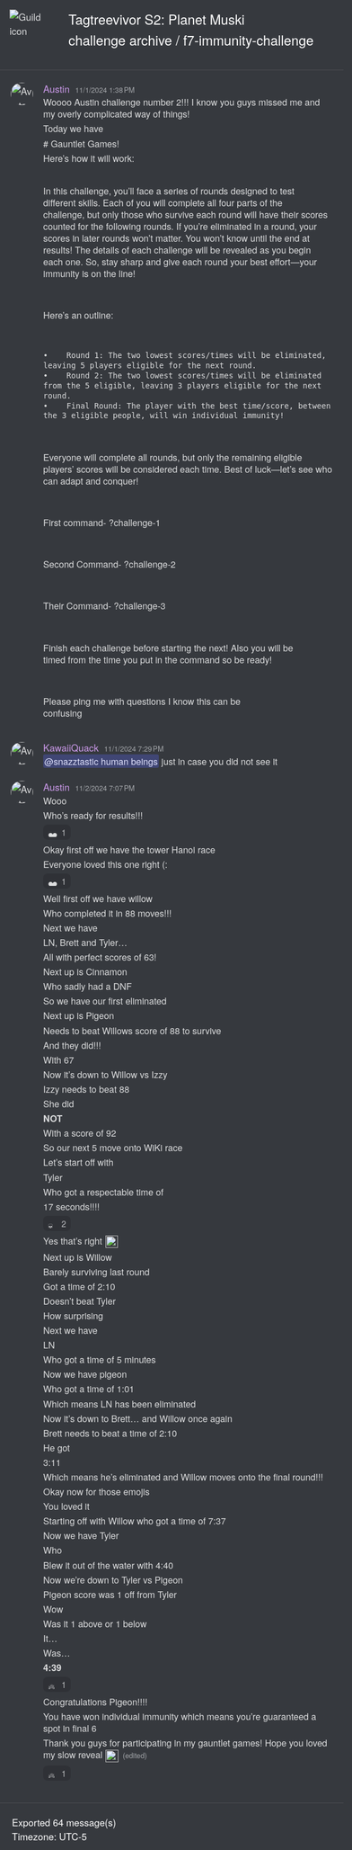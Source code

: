 <!DOCTYPE html><html lang=en><head><title>Tagtreevivor S2: Planet Muski - f7-immunity-challenge</title><meta charset=utf-8><meta name=viewport content="width=device-width"><style>@font-face{src:url("https://cdn.jsdelivr.net/gh/Tyrrrz/DiscordFonts@master/ggsans-normal-400.woff2");font-family:gg sans;font-weight:400;font-style:normal}@font-face{src:url("https://cdn.jsdelivr.net/gh/Tyrrrz/DiscordFonts@master/ggsans-normal-500.woff2");font-family:gg sans;font-weight:500;font-style:normal}@font-face{src:url("https://cdn.jsdelivr.net/gh/Tyrrrz/DiscordFonts@master/ggsans-normal-600.woff2");font-family:gg sans;font-weight:600;font-style:normal}@font-face{src:url("https://cdn.jsdelivr.net/gh/Tyrrrz/DiscordFonts@master/ggsans-normal-700.woff2");font-family:gg sans;font-weight:700;font-style:normal}@font-face{src:url("https://cdn.jsdelivr.net/gh/Tyrrrz/DiscordFonts@master/ggsans-normal-800.woff2");font-family:gg sans;font-weight:800;font-style:normal}@font-face{src:url("https://cdn.jsdelivr.net/gh/Tyrrrz/DiscordFonts@master/ggsans-italic-400.woff2");font-family:gg sans;font-weight:400;font-style:italic}@font-face{src:url("https://cdn.jsdelivr.net/gh/Tyrrrz/DiscordFonts@master/ggsans-italic-500.woff2");font-family:gg sans;font-weight:500;font-style:italic}@font-face{src:url("https://cdn.jsdelivr.net/gh/Tyrrrz/DiscordFonts@master/ggsans-italic-600.woff2");font-family:gg sans;font-weight:600;font-style:italic}@font-face{src:url("https://cdn.jsdelivr.net/gh/Tyrrrz/DiscordFonts@master/ggsans-italic-700.woff2");font-family:gg sans;font-weight:700;font-style:italic}@font-face{src:url("https://cdn.jsdelivr.net/gh/Tyrrrz/DiscordFonts@master/ggsans-italic-800.woff2");font-family:gg sans;font-weight:800;font-style:italic}html,body{margin:0;padding:0;background-color:#36393e;color:#dcddde;font-family:"gg sans","Helvetica Neue",Helvetica,Arial,sans-serif;font-size:17px;font-weight:400;scroll-behavior:smooth}a{color:#00aff4;text-decoration:none}a:hover{text-decoration:underline}img{object-fit:contain;image-rendering:high-quality;image-rendering:-webkit-optimize-contrast}.preamble{display:grid;grid-template-columns:auto 1fr;max-width:100%;padding:1rem}.preamble__guild-icon-container{grid-column:1}.preamble__guild-icon{max-width:88px;max-height:88px}.preamble__entries-container{grid-column:2;margin-left:1rem}.preamble__entry{margin-bottom:0.15rem;color:#ffffff;font-size:1.4rem}.preamble__entry--small{font-size:1rem}.chatlog{padding:1rem 0;width:100%;border-top:1px solid rgba(255,255,255,0.1);border-bottom:1px solid rgba(255,255,255,0.1)}.chatlog__message-group{margin-bottom:1rem}.chatlog__message-container{background-color:transparent;transition:background-color 1s ease}.chatlog__message-container--highlighted{background-color:rgba(114,137,218,0.2)}.chatlog__message-container--pinned{background-color:rgba(249,168,37,0.05)}.chatlog__message{display:grid;grid-template-columns:auto 1fr;padding:0.15rem 0;direction:ltr;unicode-bidi:bidi-override}.chatlog__message:hover{background-color:#32353b}.chatlog__message:hover .chatlog__short-timestamp{display:block}.chatlog__message-aside{grid-column:1;width:72px;padding:0.15rem 0.15rem 0 0.15rem;text-align:center}.chatlog__reply-symbol{height:10px;margin:6px 4px 4px 36px;border-left:2px solid #4f545c;border-top:2px solid #4f545c;border-radius:8px 0 0 0}.chatlog__avatar{width:40px;height:40px;border-radius:50%}.chatlog__short-timestamp{display:none;color:#a3a6aa;font-size:0.75rem;font-weight:500;direction:ltr;unicode-bidi:bidi-override}.chatlog__message-primary{grid-column:2;min-width:0}.chatlog__reply{display:flex;margin-bottom:0.15rem;align-items:center;color:#b5b6b8;font-size:0.875rem;white-space:nowrap;overflow:hidden;text-overflow:ellipsis}.chatlog__reply-avatar{width:16px;height:16px;margin-right:0.25rem;border-radius:50%}.chatlog__reply-author{margin-right:0.3rem;font-weight:600}.chatlog__reply-content{overflow:hidden;text-overflow:ellipsis}.chatlog__reply-link{cursor:pointer}.chatlog__reply-link *{display:inline;pointer-events:none}.chatlog__reply-link .chatlog__markdown-quote{display:inline}.chatlog__reply-link .chatlog__markdown-pre{display:inline}.chatlog__reply-link:hover{color:#ffffff}.chatlog__reply-link:hover *:not(.chatlog__markdown-spoiler){color:inherit}.chatlog__reply-edited-timestamp{margin-left:0.25rem;color:#a3a6aa;font-size:0.75rem;font-weight:500;direction:ltr;unicode-bidi:bidi-override}.chatlog__system-notification-icon{width:18px;height:18px}.chatlog__system-notification-author{font-weight:500;color:#ffffff}.chatlog__system-notification-content{color:#96989d}.chatlog__system-notification-link{font-weight:500;color:#ffffff}.chatlog__system-notification-timestamp{margin-left:0.3rem;color:#a3a6aa;font-size:0.75rem;font-weight:500;direction:ltr;unicode-bidi:bidi-override}.chatlog__system-notification-timestamp a{color:inherit}.chatlog__header{margin-bottom:0.1rem}.chatlog__author{font-weight:500;color:#ffffff}.chatlog__author-tag{position:relative;top:-0.1rem;margin-left:0.3rem;padding:0.05rem 0.3rem;border-radius:3px;background-color:#5865F2;color:#ffffff;font-size:0.625rem;font-weight:500;line-height:1.3}.chatlog__timestamp{margin-left:0.3rem;color:#a3a6aa;font-size:0.75rem;font-weight:500;direction:ltr;unicode-bidi:bidi-override}.chatlog__timestamp a{color:inherit}.chatlog__content{padding-right:1rem;font-size:0.95rem;word-wrap:break-word}.chatlog__edited-timestamp{margin-left:0.15rem;color:#a3a6aa;font-size:0.75rem;font-weight:500}.chatlog__attachment{position:relative;width:fit-content;margin-top:0.3rem;border-radius:3px;overflow:hidden}.chatlog__attachment--hidden{cursor:pointer;box-shadow:0 0 1px 1px rgba(0,0,0,0.1)}.chatlog__attachment--hidden *{pointer-events:none}.chatlog__attachment-spoiler-caption{display:none;position:absolute;left:50%;top:50%;z-index:999;padding:0.4rem 0.8rem;border-radius:20px;transform:translate(-50%,-50%);background-color:rgba(0,0,0,0.9);color:#dcddde;font-size:0.9rem;font-weight:600;letter-spacing:0.05rem}.chatlog__attachment--hidden .chatlog__attachment-spoiler-caption{display:block}.chatlog__attachment--hidden:hover .chatlog__attachment-spoiler-caption{color:#fff}.chatlog__attachment-media{max-width:45vw;max-height:500px;vertical-align:top;border-radius:3px}.chatlog__attachment--hidden .chatlog__attachment-media{filter:blur(44px)}.chatlog__attachment-generic{max-width:520px;width:100%;height:40px;padding:10px;border:1px solid #292b2f;border-radius:3px;background-color:#2f3136;overflow:hidden}.chatlog__attachment--hidden .chatlog__attachment-generic{filter:blur(44px)}.chatlog__attachment-generic-icon{float:left;width:30px;height:100%;margin-right:10px}.chatlog__attachment-generic-size{color:#72767d;font-size:12px}.chatlog__attachment-generic-name{overflow:hidden;white-space:nowrap;text-overflow:ellipsis}.chatlog__embed{display:flex;margin-top:0.3rem;max-width:520px}.chatlog__embed-color-pill{flex-shrink:0;width:0.25rem;border-top-left-radius:3px;border-bottom-left-radius:3px}.chatlog__embed-color-pill--default{background-color:#202225}.chatlog__embed-content-container{display:flex;flex-direction:column;padding:0.5rem 0.6rem;border:1px solid rgba(46,48,54,0.6);border-top-right-radius:3px;border-bottom-right-radius:3px;background-color:rgba(46,48,54,0.3)}.chatlog__embed-content{display:flex;width:100%}.chatlog__embed-text{flex:1}.chatlog__embed-author-container{display:flex;margin-bottom:0.5rem;align-items:center}.chatlog__embed-author-icon{width:20px;height:20px;margin-right:0.5rem;border-radius:50%}.chatlog__embed-author{color:#ffffff;font-size:0.875rem;font-weight:600;direction:ltr;unicode-bidi:bidi-override}.chatlog__embed-author-link{color:#ffffff}.chatlog__embed-title{margin-bottom:0.5rem;color:#ffffff;font-size:0.875rem;font-weight:600}.chatlog__embed-description{color:#dcddde;font-weight:500;font-size:0.85rem}.chatlog__embed-fields{display:flex;flex-wrap:wrap;gap:0 0.5rem}.chatlog__embed-field{flex:0;min-width:100%;max-width:506px;padding-top:0.6rem;font-size:0.875rem}.chatlog__embed-field--inline{flex:1;flex-basis:auto;min-width:50px}.chatlog__embed-field-name{margin-bottom:0.2rem;color:#ffffff;font-weight:600}.chatlog__embed-field-value{color:#dcddde;font-weight:500}.chatlog__embed-thumbnail{flex:0;max-width:80px;max-height:80px;margin-left:1.2rem;border-radius:3px}.chatlog__embed-images{display:grid;margin-top:0.6rem;grid-template-columns:repeat(2,1fr);gap:0.25rem}.chatlog__embed-images--single{display:block}.chatlog__embed-image{object-fit:cover;object-position:center;max-width:500px;max-height:400px;width:100%;height:100%;border-radius:3px}.chatlog__embed-footer{margin-top:0.6rem;color:#dcddde}.chatlog__embed-footer-icon{width:20px;height:20px;margin-right:0.2rem;border-radius:50%;vertical-align:middle}.chatlog__embed-footer-text{vertical-align:middle;font-size:0.75rem;font-weight:500}.chatlog__embed-invite-container{min-width:320px;padding:0.6rem 0.7rem;border:1px solid rgba(46,48,54,0.6);border-radius:3px;background-color:rgba(46,48,54,0.3)}.chatlog__embed-invite-title{margin:0 0 0.8rem 0;color:#b9bbbe;font-size:0.75rem;font-weight:700;text-transform:uppercase}.chatlog__embed-invite{display:flex}.chatlog__embed-invite-guild-icon{width:50px;height:50px;border-radius:0.85rem}.chatlog__embed-invite-info{margin-left:1rem}.chatlog__embed-invite-guild-name{color:#ffffff;font-weight:600}.chatlog__embed-invite-guild-name a{color:inherit}.chatlog__embed-invite-channel-icon{width:18px;height:18px;vertical-align:bottom}.chatlog__embed-invite-channel-name{font-size:0.9rem;font-weight:600}.chatlog__embed-generic-image{object-fit:contain;object-position:left;max-width:45vw;max-height:500px;vertical-align:top;border-radius:3px}.chatlog__embed-generic-video{object-fit:contain;object-position:left;max-width:45vw;max-height:500px;vertical-align:top;border-radius:3px}.chatlog__embed-generic-gifv{object-fit:contain;object-position:left;max-width:45vw;max-height:500px;vertical-align:top;border-radius:3px}.chatlog__embed-spotify{border:0}.chatlog__embed-twitch{border:0}.chatlog__embed-youtube-container{margin-top:0.6rem}.chatlog__embed-youtube{border:0;border-radius:3px}.chatlog__sticker{width:180px;height:180px}.chatlog__sticker--media{max-width:100%;max-height:100%}.chatlog__reactions{display:flex}.chatlog__reaction{display:flex;margin:0.35rem 0.1rem 0.1rem 0;padding:0.125rem 0.375rem;border:1px solid transparent;border-radius:8px;background-color:#2f3136;align-items:center}.chatlog__reaction:hover{border:1px solid hsla(0,0%,100%,.2);background-color:transparent}.chatlog__reaction-count{min-width:9px;margin-left:0.35rem;color:#b9bbbe;font-size:0.875rem}.chatlog__reaction:hover .chatlog__reaction-count{color:#dcddde}.chatlog__markdown{max-width:100%;line-height:1.3;overflow-wrap:break-word}.chatlog__markdown h1{margin:1rem 0 0.5rem;color:#f2f3f5;font-size:1.5rem;line-height:1}.chatlog__markdown h2{margin:1rem 0 0.5rem;color:#f2f3f5;font-size:1.25rem;line-height:1}.chatlog__markdown h3{margin:1rem 0 0.5rem;color:#f2f3f5;font-size:1rem;line-height:1}.chatlog__markdown h1:first-child,h2:first-child,h3:first-child{margin-top:0.5rem}.chatlog__markdown ul,ol{margin:0 0 0 1rem;padding:0}.chatlog__markdown-preserve{white-space:pre-wrap}.chatlog__markdown-spoiler{background-color:rgba(255,255,255,0.1);padding:0 2px;border-radius:3px}.chatlog__markdown-spoiler--hidden{cursor:pointer;background-color:#202225;color:rgba(0,0,0,0)}.chatlog__markdown-spoiler--hidden:hover{background-color:rgba(32,34,37,0.8)}.chatlog__markdown-spoiler--hidden::selection{color:rgba(0,0,0,0)}.chatlog__markdown-quote{display:flex;margin:0.05rem 0}.chatlog__markdown-quote-border{margin-right:0.5rem;border:2px solid #4f545c;border-radius:3px}.chatlog__markdown-pre{background-color:#2f3136;font-family:"Consolas","Courier New",Courier,monospace;font-size:0.85rem;text-decoration:inherit}.chatlog__markdown-pre--multiline{display:block;margin-top:0.25rem;padding:0.5rem;border:2px solid #282b30;border-radius:5px;color:#b9bbbe}.chatlog__markdown-pre--multiline.hljs{background-color:#2f3136;color:#b9bbbe}.chatlog__markdown-pre--inline{display:inline-block;padding:2px;border-radius:3px}.chatlog__markdown-mention{border-radius:3px;padding:0 2px;background-color:rgba(88,101,242,.3);color:#dee0fc;font-weight:500}.chatlog__markdown-mention:hover{background-color:#5865f2;color:#ffffff}.chatlog__markdown-timestamp{background-color:rgba(255,255,255,0.1);padding:0 2px;border-radius:3px}.chatlog__emoji{width:1.325rem;height:1.325rem;margin:0 0.06rem;vertical-align:-0.4rem}.chatlog__emoji--small{width:1rem;height:1rem}.chatlog__emoji--large{width:2.8rem;height:2.8rem}.postamble{padding:1.25rem}.postamble__entry{color:#ffffff}</style><link rel=stylesheet href=https://cdnjs.cloudflare.com/ajax/libs/highlight.js/9.15.6/styles/solarized-dark.min.css><script src=https://cdnjs.cloudflare.com/ajax/libs/highlight.js/9.15.6/highlight.min.js></script><script>document.addEventListener('DOMContentLoaded',()=>{document.querySelectorAll('.chatlog__markdown-pre--multiline').forEach(e=>hljs.highlightBlock(e));});</script><script src=https://cdnjs.cloudflare.com/ajax/libs/lottie-web/5.8.1/lottie.min.js></script><script>document.addEventListener('DOMContentLoaded',()=>{document.querySelectorAll('.chatlog__sticker--media[data-source]').forEach(e=>{const anim=lottie.loadAnimation({container:e,renderer:'svg',loop:true,autoplay:true,path:e.getAttribute('data-source')});anim.addEventListener('data_failed',()=>e.innerHTML='<strong>[Sticker cannot be rendered]</strong>');});});</script><script>function scrollToMessage(event,id){const element=document.getElementById('chatlog__message-container-'+id);if(!element)
return;event.preventDefault();element.classList.add('chatlog__message-container--highlighted');window.scrollTo({top:element.getBoundingClientRect().top-document.body.getBoundingClientRect().top-(window.innerHeight/2),behavior:'smooth'});window.setTimeout(()=>element.classList.remove('chatlog__message-container--highlighted'),2000);}
function showSpoiler(event,element){if(!element)
return;if(element.classList.contains('chatlog__attachment--hidden')){event.preventDefault();element.classList.remove('chatlog__attachment--hidden');}
if(element.classList.contains('chatlog__markdown-spoiler--hidden')){event.preventDefault();element.classList.remove('chatlog__markdown-spoiler--hidden');}}</script><svg style=display:none xmlns=http://www.w3.org/2000/svg><defs><symbol id=attachment-icon viewBox="0 0 720 960"><path fill=#f4f5fb d=M50,935a25,25,0,0,1-25-25V50A25,25,0,0,1,50,25H519.6L695,201.32V910a25,25,0,0,1-25,25Z /><path fill=#7789c4 d=M509.21,50,670,211.63V910H50V50H509.21M530,0H50A50,50,0,0,0,0,50V910a50,50,0,0,0,50,50H670a50,50,0,0,0,50-50h0V191Z /><path fill=#f4f5fb d=M530,215a25,25,0,0,1-25-25V50a25,25,0,0,1,16.23-23.41L693.41,198.77A25,25,0,0,1,670,215Z /><path fill=#7789c4 d=M530,70.71,649.29,190H530V70.71M530,0a50,50,0,0,0-50,50V190a50,50,0,0,0,50,50H670a50,50,0,0,0,50-50Z /></symbol><symbol id=join-icon viewBox="0 0 18 18"><path fill=#3ba55c d="m0 8h14.2l-3.6-3.6 1.4-1.4 6 6-6 6-1.4-1.4 3.6-3.6h-14.2" /></symbol><symbol id=leave-icon viewBox="0 0 18 18"><path fill=#ed4245 d="m3.8 8 3.6-3.6-1.4-1.4-6 6 6 6 1.4-1.4-3.6-3.6h14.2v-2" /></symbol><symbol id=call-icon viewBox="0 0 18 18"><path fill=#3ba55c fill-rule=evenodd d="M17.7163041 15.36645368c-.0190957.02699568-1.9039523 2.6680735-2.9957762 2.63320406-3.0676659-.09785935-6.6733809-3.07188394-9.15694343-5.548738C3.08002193 9.9740657.09772497 6.3791404 0 3.3061316v-.024746C0 2.2060575 2.61386252.3152347 2.64082114.2972376c.7110335-.4971705 1.4917101-.3149497 1.80959713.1372281.19320342.2744561 2.19712724 3.2811005 2.42290565 3.6489167.09884826.1608492.14714912.3554431.14714912.5702838 0 .2744561-.07975258.5770327-.23701117.8751101-.1527655.2902036-.65262318 1.1664385-.89862055 1.594995.2673396.3768148.94804468 1.26429792 2.351016 2.66357424 1.39173858 1.39027775 2.28923588 2.07641807 2.67002628 2.34187563.4302146-.2452108 1.3086162-.74238132 1.5972981-.89423205.5447887-.28682915 1.0907006-.31944893 1.4568885-.08661115.3459689.2182151 3.3383754 2.21027167 3.6225641 2.41611376.2695862.19234426.4144887.5399137.4144887.91672846 0 .2969525-.089862.61190215-.2808189.88523346" /></symbol><symbol id=pencil-icon viewBox="0 0 18 18"><path fill=#99aab5 d="m0 14.25v3.75h3.75l11.06-11.06-3.75-3.75zm17.71-10.21c.39-.39.39-1.02 0-1.41l-2.34-2.34c-.39-.39-1.02-.39-1.41 0l-1.83 1.83 3.75 3.75z" /></symbol><symbol id=pin-icon viewBox="0 0 18 18"><path fill=#b9bbbe d="m16.908 8.39684-8.29587-8.295827-1.18584 1.184157 1.18584 1.18584-4.14834 4.1475v.00167l-1.18583-1.18583-1.185 1.18583 3.55583 3.55502-4.740831 4.74 1.185001 1.185 4.74083-4.74 3.55581 3.555 1.185-1.185-1.185-1.185 4.1475-4.14836h.0009l1.185 1.185z" /></symbol><symbol id=channel-icon viewBox="0 0 24 24"><path fill=#b9bbbe d="M5.88657 21C5.57547 21 5.3399 20.7189 5.39427 20.4126L6.00001 17H2.59511C2.28449 17 2.04905 16.7198 2.10259 16.4138L2.27759 15.4138C2.31946 15.1746 2.52722 15 2.77011 15H6.35001L7.41001 9H4.00511C3.69449 9 3.45905 8.71977 3.51259 8.41381L3.68759 7.41381C3.72946 7.17456 3.93722 7 4.18011 7H7.76001L8.39677 3.41262C8.43914 3.17391 8.64664 3 8.88907 3H9.87344C10.1845 3 10.4201 3.28107 10.3657 3.58738L9.76001 7H15.76L16.3968 3.41262C16.4391 3.17391 16.6466 3 16.8891 3H17.8734C18.1845 3 18.4201 3.28107 18.3657 3.58738L17.76 7H21.1649C21.4755 7 21.711 7.28023 21.6574 7.58619L21.4824 8.58619C21.4406 8.82544 21.2328 9 20.9899 9H17.41L16.35 15H19.7549C20.0655 15 20.301 15.2802 20.2474 15.5862L20.0724 16.5862C20.0306 16.8254 19.8228 17 19.5799 17H16L15.3632 20.5874C15.3209 20.8261 15.1134 21 14.8709 21H13.8866C13.5755 21 13.3399 20.7189 13.3943 20.4126L14 17H8.00001L7.36325 20.5874C7.32088 20.8261 7.11337 21 6.87094 21H5.88657ZM9.41045 9L8.35045 15H14.3504L15.4104 9H9.41045Z" /></symbol><symbol id=thread-icon viewBox="0 0 24 24"><path fill=#b9bbbe d="M5.43309 21C5.35842 21 5.30189 20.9325 5.31494 20.859L5.99991 17H2.14274C2.06819 17 2.01168 16.9327 2.02453 16.8593L2.33253 15.0993C2.34258 15.0419 2.39244 15 2.45074 15H6.34991L7.40991 9H3.55274C3.47819 9 3.42168 8.93274 3.43453 8.85931L3.74253 7.09931C3.75258 7.04189 3.80244 7 3.86074 7H7.75991L8.45234 3.09903C8.46251 3.04174 8.51231 3 8.57049 3H10.3267C10.4014 3 10.4579 3.06746 10.4449 3.14097L9.75991 7H15.7599L16.4523 3.09903C16.4625 3.04174 16.5123 3 16.5705 3H18.3267C18.4014 3 18.4579 3.06746 18.4449 3.14097L17.7599 7H21.6171C21.6916 7 21.7481 7.06725 21.7353 7.14069L21.4273 8.90069C21.4172 8.95811 21.3674 9 21.3091 9H17.4099L17.0495 11.04H15.05L15.4104 9H9.41035L8.35035 15H10.5599V17H7.99991L7.30749 20.901C7.29732 20.9583 7.24752 21 7.18934 21H5.43309Z" /><path fill=#b9bbbe d="M13.4399 12.96C12.9097 12.96 12.4799 13.3898 12.4799 13.92V20.2213C12.4799 20.7515 12.9097 21.1813 13.4399 21.1813H14.3999C14.5325 21.1813 14.6399 21.2887 14.6399 21.4213V23.4597C14.6399 23.6677 14.8865 23.7773 15.0408 23.6378L17.4858 21.4289C17.6622 21.2695 17.8916 21.1813 18.1294 21.1813H22.5599C23.0901 21.1813 23.5199 20.7515 23.5199 20.2213V13.92C23.5199 13.3898 23.0901 12.96 22.5599 12.96H13.4399Z" /></symbol></defs></svg><body><div class=preamble><div class=preamble__guild-icon-container><img class=preamble__guild-icon src="https://cdn.discordapp.com/icons/1213267992494739516/08b7b631f2b59f5672a3fd2aa744e124.png?size=512" alt="Guild icon" loading=lazy></div><div class=preamble__entries-container><div class=preamble__entry>Tagtreevivor S2: Planet Muski</div><div class=preamble__entry>challenge archive / f7-immunity-challenge</div></div></div>
<div class="chatlog">

<div class=chatlog__message-group><div id=chatlog__message-container-1301963556786536539 class=chatlog__message-container data-message-id=1301963556786536539><div class=chatlog__message><div class=chatlog__message-aside><img class=chatlog__avatar src="https://cdn.discordapp.com/avatars/785351342377795614/e04ffc8dafd2ae2384242d3dc91df7c4.png?size=512" alt=Avatar loading=lazy></div><div class=chatlog__message-primary><div class=chatlog__header><span class=chatlog__author style=color:rgb(204,154,235) title=ckelloggs data-user-id=785351342377795614>Austin</span> <span class=chatlog__timestamp title="Friday, November 1, 2024 1:38 PM"><a href=#chatlog__message-container-1301963556786536539>11/1/2024 1:38 PM</a></span></div><div class="chatlog__content chatlog__markdown"><span class=chatlog__markdown-preserve>Woooo Austin challenge number 2!!! I know you guys missed me and my overly complicated way of things!</span></div></div></div></div><div id=chatlog__message-container-1301963612046233652 class=chatlog__message-container data-message-id=1301963612046233652><div class=chatlog__message><div class=chatlog__message-aside><div class=chatlog__short-timestamp title="Friday, November 1, 2024 1:38 PM">1:38 PM</div></div><div class=chatlog__message-primary><div class="chatlog__content chatlog__markdown"><span class=chatlog__markdown-preserve>Today we have</span></div></div></div></div><div id=chatlog__message-container-1301963669206208665 class=chatlog__message-container data-message-id=1301963669206208665><div class=chatlog__message><div class=chatlog__message-aside><div class=chatlog__short-timestamp title="Friday, November 1, 2024 1:38 PM">1:38 PM</div></div><div class=chatlog__message-primary><div class="chatlog__content chatlog__markdown"><span class=chatlog__markdown-preserve># Gauntlet Games!</span></div></div></div></div><div id=chatlog__message-container-1301963685106815027 class=chatlog__message-container data-message-id=1301963685106815027><div class=chatlog__message><div class=chatlog__message-aside><div class=chatlog__short-timestamp title="Friday, November 1, 2024 1:38 PM">1:38 PM</div></div><div class=chatlog__message-primary><div class="chatlog__content chatlog__markdown"><span class=chatlog__markdown-preserve>Here’s how it will work:

In this challenge, you’ll face a series of rounds designed to test different skills. Each of you will complete all four parts of the challenge, but only those who survive each round will have their scores counted for the following rounds. If you’re eliminated in a round, your scores in later rounds won’t matter. You won’t know until the end at results!
The details of each challenge will be revealed as you begin each one. So, stay sharp and give each round your best effort—your immunity is on the line!

Here’s an outline:

    •    Round 1: The two lowest scores/times will be eliminated, leaving 5 players eligible for the next round.
    •    Round 2: The two lowest scores/times will be eliminated from the 5 eligible, leaving 3 players eligible for the next round.
    •    Final Round: The player with the best time/score, between the 3 eligible people, will win individual immunity!

Everyone will complete all rounds, but only the remaining eligible players’ scores will be considered each time. Best of luck—let’s see who can adapt and conquer!

First command- ?challenge-1

Second Command- ?challenge-2

Their Command- ?challenge-3

Finish each challenge before starting the next! Also you will be timed from the time you put in the command so be ready!

Please ping me with questions
I know this can be confusing</span></div></div></div></div></div>
<div class=chatlog__message-group><div id=chatlog__message-container-1302051816091160648 class=chatlog__message-container data-message-id=1302051816091160648><div class=chatlog__message><div class=chatlog__message-aside><img class=chatlog__avatar src="https://cdn.discordapp.com/avatars/735637358895956040/8e27382a91e8d07a59828f6b589aab79.png?size=512" alt=Avatar loading=lazy></div><div class=chatlog__message-primary><div class=chatlog__header><span class=chatlog__author style=color:rgb(204,154,235) title=quackennn data-user-id=735637358895956040>KawaiiQuack</span> <span class=chatlog__timestamp title="Friday, November 1, 2024 7:29 PM"><a href=#chatlog__message-container-1302051816091160648>11/1/2024 7:29 PM</a></span></div><div class="chatlog__content chatlog__markdown"><span class=chatlog__markdown-preserve><span class="chatlog__markdown-mention" style="">@snazztastic human beings</span> just in case you did not see it</span></div></div></div></div></div>
<div class=chatlog__message-group><div id=chatlog__message-container-1302408778724933824 class=chatlog__message-container data-message-id=1302408778724933824><div class=chatlog__message><div class=chatlog__message-aside><img class=chatlog__avatar src="https://cdn.discordapp.com/avatars/785351342377795614/e04ffc8dafd2ae2384242d3dc91df7c4.png?size=512" alt=Avatar loading=lazy></div><div class=chatlog__message-primary><div class=chatlog__header><span class=chatlog__author style=color:rgb(204,154,235) title=ckelloggs data-user-id=785351342377795614>Austin</span> <span class=chatlog__timestamp title="Saturday, November 2, 2024 7:07 PM"><a href=#chatlog__message-container-1302408778724933824>11/2/2024 7:07 PM</a></span></div><div class="chatlog__content chatlog__markdown"><span class=chatlog__markdown-preserve>Wooo</span></div></div></div></div><div id=chatlog__message-container-1302408806403149940 class=chatlog__message-container data-message-id=1302408806403149940><div class=chatlog__message><div class=chatlog__message-aside><div class=chatlog__short-timestamp title="Saturday, November 2, 2024 7:07 PM">7:07 PM</div></div><div class=chatlog__message-primary><div class="chatlog__content chatlog__markdown"><span class=chatlog__markdown-preserve>Who’s ready for results!!!</span></div><div class=chatlog__reactions><div class=chatlog__reaction title=heart><img class="chatlog__emoji chatlog__emoji--small" alt=❤️ src=https://cdn.jsdelivr.net/gh/twitter/twemoji@latest/assets/svg/2764.svg loading=lazy> <span class=chatlog__reaction-count>1</span></div></div></div></div></div><div id=chatlog__message-container-1302408947344609321 class=chatlog__message-container data-message-id=1302408947344609321><div class=chatlog__message><div class=chatlog__message-aside><div class=chatlog__short-timestamp title="Saturday, November 2, 2024 7:08 PM">7:08 PM</div></div><div class=chatlog__message-primary><div class="chatlog__content chatlog__markdown"><span class=chatlog__markdown-preserve>Okay first off we have the tower Hanoi race</span></div></div></div></div><div id=chatlog__message-container-1302409002658824232 class=chatlog__message-container data-message-id=1302409002658824232><div class=chatlog__message><div class=chatlog__message-aside><div class=chatlog__short-timestamp title="Saturday, November 2, 2024 7:08 PM">7:08 PM</div></div><div class=chatlog__message-primary><div class="chatlog__content chatlog__markdown"><span class=chatlog__markdown-preserve>Everyone loved this one right (:</span></div><div class=chatlog__reactions><div class=chatlog__reaction title=heart><img class="chatlog__emoji chatlog__emoji--small" alt=❤️ src=https://cdn.jsdelivr.net/gh/twitter/twemoji@latest/assets/svg/2764.svg loading=lazy> <span class=chatlog__reaction-count>1</span></div></div></div></div></div><div id=chatlog__message-container-1302409269571752027 class=chatlog__message-container data-message-id=1302409269571752027><div class=chatlog__message><div class=chatlog__message-aside><div class=chatlog__short-timestamp title="Saturday, November 2, 2024 7:09 PM">7:09 PM</div></div><div class=chatlog__message-primary><div class="chatlog__content chatlog__markdown"><span class=chatlog__markdown-preserve>Well first off we have willow</span></div></div></div></div><div id=chatlog__message-container-1302409307647639663 class=chatlog__message-container data-message-id=1302409307647639663><div class=chatlog__message><div class=chatlog__message-aside><div class=chatlog__short-timestamp title="Saturday, November 2, 2024 7:09 PM">7:09 PM</div></div><div class=chatlog__message-primary><div class="chatlog__content chatlog__markdown"><span class=chatlog__markdown-preserve>Who completed it in 88 moves!!!</span></div></div></div></div><div id=chatlog__message-container-1302409539722940458 class=chatlog__message-container data-message-id=1302409539722940458><div class=chatlog__message><div class=chatlog__message-aside><div class=chatlog__short-timestamp title="Saturday, November 2, 2024 7:10 PM">7:10 PM</div></div><div class=chatlog__message-primary><div class="chatlog__content chatlog__markdown"><span class=chatlog__markdown-preserve>Next we have</span></div></div></div></div><div id=chatlog__message-container-1302409573985947669 class=chatlog__message-container data-message-id=1302409573985947669><div class=chatlog__message><div class=chatlog__message-aside><div class=chatlog__short-timestamp title="Saturday, November 2, 2024 7:10 PM">7:10 PM</div></div><div class=chatlog__message-primary><div class="chatlog__content chatlog__markdown"><span class=chatlog__markdown-preserve>LN, Brett and Tyler…</span></div></div></div></div><div id=chatlog__message-container-1302409612372213780 class=chatlog__message-container data-message-id=1302409612372213780><div class=chatlog__message><div class=chatlog__message-aside><div class=chatlog__short-timestamp title="Saturday, November 2, 2024 7:10 PM">7:10 PM</div></div><div class=chatlog__message-primary><div class="chatlog__content chatlog__markdown"><span class=chatlog__markdown-preserve>All with perfect scores of 63!</span></div></div></div></div><div id=chatlog__message-container-1302409771118493726 class=chatlog__message-container data-message-id=1302409771118493726><div class=chatlog__message><div class=chatlog__message-aside><div class=chatlog__short-timestamp title="Saturday, November 2, 2024 7:11 PM">7:11 PM</div></div><div class=chatlog__message-primary><div class="chatlog__content chatlog__markdown"><span class=chatlog__markdown-preserve>Next up is Cinnamon</span></div></div></div></div><div id=chatlog__message-container-1302409810775511133 class=chatlog__message-container data-message-id=1302409810775511133><div class=chatlog__message><div class=chatlog__message-aside><div class=chatlog__short-timestamp title="Saturday, November 2, 2024 7:11 PM">7:11 PM</div></div><div class=chatlog__message-primary><div class="chatlog__content chatlog__markdown"><span class=chatlog__markdown-preserve>Who sadly had a DNF</span></div></div></div></div><div id=chatlog__message-container-1302409870703857734 class=chatlog__message-container data-message-id=1302409870703857734><div class=chatlog__message><div class=chatlog__message-aside><div class=chatlog__short-timestamp title="Saturday, November 2, 2024 7:11 PM">7:11 PM</div></div><div class=chatlog__message-primary><div class="chatlog__content chatlog__markdown"><span class=chatlog__markdown-preserve>So we have our first eliminated</span></div></div></div></div><div id=chatlog__message-container-1302409895861289001 class=chatlog__message-container data-message-id=1302409895861289001><div class=chatlog__message><div class=chatlog__message-aside><div class=chatlog__short-timestamp title="Saturday, November 2, 2024 7:11 PM">7:11 PM</div></div><div class=chatlog__message-primary><div class="chatlog__content chatlog__markdown"><span class=chatlog__markdown-preserve>Next up is Pigeon</span></div></div></div></div><div id=chatlog__message-container-1302409940916375635 class=chatlog__message-container data-message-id=1302409940916375635><div class=chatlog__message><div class=chatlog__message-aside><div class=chatlog__short-timestamp title="Saturday, November 2, 2024 7:12 PM">7:12 PM</div></div><div class=chatlog__message-primary><div class="chatlog__content chatlog__markdown"><span class=chatlog__markdown-preserve>Needs to beat Willows score of 88 to survive</span></div></div></div></div><div id=chatlog__message-container-1302409965046202369 class=chatlog__message-container data-message-id=1302409965046202369><div class=chatlog__message><div class=chatlog__message-aside><div class=chatlog__short-timestamp title="Saturday, November 2, 2024 7:12 PM">7:12 PM</div></div><div class=chatlog__message-primary><div class="chatlog__content chatlog__markdown"><span class=chatlog__markdown-preserve>And they did!!!</span></div></div></div></div><div id=chatlog__message-container-1302409980976037908 class=chatlog__message-container data-message-id=1302409980976037908><div class=chatlog__message><div class=chatlog__message-aside><div class=chatlog__short-timestamp title="Saturday, November 2, 2024 7:12 PM">7:12 PM</div></div><div class=chatlog__message-primary><div class="chatlog__content chatlog__markdown"><span class=chatlog__markdown-preserve>With 67</span></div></div></div></div><div id=chatlog__message-container-1302410023779176459 class=chatlog__message-container data-message-id=1302410023779176459><div class=chatlog__message><div class=chatlog__message-aside><div class=chatlog__short-timestamp title="Saturday, November 2, 2024 7:12 PM">7:12 PM</div></div><div class=chatlog__message-primary><div class="chatlog__content chatlog__markdown"><span class=chatlog__markdown-preserve>Now it’s down to Willow vs Izzy</span></div></div></div></div><div id=chatlog__message-container-1302410056238764206 class=chatlog__message-container data-message-id=1302410056238764206><div class=chatlog__message><div class=chatlog__message-aside><div class=chatlog__short-timestamp title="Saturday, November 2, 2024 7:12 PM">7:12 PM</div></div><div class=chatlog__message-primary><div class="chatlog__content chatlog__markdown"><span class=chatlog__markdown-preserve>Izzy needs to beat 88</span></div></div></div></div><div id=chatlog__message-container-1302410079357894696 class=chatlog__message-container data-message-id=1302410079357894696><div class=chatlog__message><div class=chatlog__message-aside><div class=chatlog__short-timestamp title="Saturday, November 2, 2024 7:12 PM">7:12 PM</div></div><div class=chatlog__message-primary><div class="chatlog__content chatlog__markdown"><span class=chatlog__markdown-preserve>She did</span></div></div></div></div><div id=chatlog__message-container-1302410097963565086 class=chatlog__message-container data-message-id=1302410097963565086><div class=chatlog__message><div class=chatlog__message-aside><div class=chatlog__short-timestamp title="Saturday, November 2, 2024 7:12 PM">7:12 PM</div></div><div class=chatlog__message-primary><div class="chatlog__content chatlog__markdown"><span class=chatlog__markdown-preserve><strong>NOT</strong></span></div></div></div></div><div id=chatlog__message-container-1302410182545903759 class=chatlog__message-container data-message-id=1302410182545903759><div class=chatlog__message><div class=chatlog__message-aside><div class=chatlog__short-timestamp title="Saturday, November 2, 2024 7:13 PM">7:13 PM</div></div><div class=chatlog__message-primary><div class="chatlog__content chatlog__markdown"><span class=chatlog__markdown-preserve>With a score of 92</span></div></div></div></div><div id=chatlog__message-container-1302410263164751932 class=chatlog__message-container data-message-id=1302410263164751932><div class=chatlog__message><div class=chatlog__message-aside><div class=chatlog__short-timestamp title="Saturday, November 2, 2024 7:13 PM">7:13 PM</div></div><div class=chatlog__message-primary><div class="chatlog__content chatlog__markdown"><span class=chatlog__markdown-preserve>So our next 5 move onto WiKi race</span></div></div></div></div><div id=chatlog__message-container-1302410291719704616 class=chatlog__message-container data-message-id=1302410291719704616><div class=chatlog__message><div class=chatlog__message-aside><div class=chatlog__short-timestamp title="Saturday, November 2, 2024 7:13 PM">7:13 PM</div></div><div class=chatlog__message-primary><div class="chatlog__content chatlog__markdown"><span class=chatlog__markdown-preserve>Let’s start off with</span></div></div></div></div><div id=chatlog__message-container-1302410299332366437 class=chatlog__message-container data-message-id=1302410299332366437><div class=chatlog__message><div class=chatlog__message-aside><div class=chatlog__short-timestamp title="Saturday, November 2, 2024 7:13 PM">7:13 PM</div></div><div class=chatlog__message-primary><div class="chatlog__content chatlog__markdown"><span class=chatlog__markdown-preserve>Tyler</span></div></div></div></div><div id=chatlog__message-container-1302410366512267264 class=chatlog__message-container data-message-id=1302410366512267264><div class=chatlog__message><div class=chatlog__message-aside><div class=chatlog__short-timestamp title="Saturday, November 2, 2024 7:13 PM">7:13 PM</div></div><div class=chatlog__message-primary><div class="chatlog__content chatlog__markdown"><span class=chatlog__markdown-preserve>Who got a respectable time of</span></div></div></div></div><div id=chatlog__message-container-1302410459579813991 class=chatlog__message-container data-message-id=1302410459579813991><div class=chatlog__message><div class=chatlog__message-aside><div class=chatlog__short-timestamp title="Saturday, November 2, 2024 7:14 PM">7:14 PM</div></div><div class=chatlog__message-primary><div class="chatlog__content chatlog__markdown"><span class=chatlog__markdown-preserve>17 seconds!!!!</span></div><div class=chatlog__reactions><div class=chatlog__reaction title=skull><img class="chatlog__emoji chatlog__emoji--small" alt=💀 src=https://cdn.jsdelivr.net/gh/twitter/twemoji@latest/assets/svg/1f480.svg loading=lazy> <span class=chatlog__reaction-count>2</span></div></div></div></div></div><div id=chatlog__message-container-1302410507336290346 class=chatlog__message-container data-message-id=1302410507336290346><div class=chatlog__message><div class=chatlog__message-aside><div class=chatlog__short-timestamp title="Saturday, November 2, 2024 7:14 PM">7:14 PM</div></div><div class=chatlog__message-primary><div class="chatlog__content chatlog__markdown"><span class=chatlog__markdown-preserve>Yes that’s right <img
    loading="lazy"
    class="chatlog__emoji "
    alt="💀"
    title="skull"
    src="https://cdn.jsdelivr.net/gh/twitter/twemoji@latest/assets/svg/1f480.svg"></span></div></div></div></div><div id=chatlog__message-container-1302410649208356956 class=chatlog__message-container data-message-id=1302410649208356956><div class=chatlog__message><div class=chatlog__message-aside><div class=chatlog__short-timestamp title="Saturday, November 2, 2024 7:14 PM">7:14 PM</div></div><div class=chatlog__message-primary><div class="chatlog__content chatlog__markdown"><span class=chatlog__markdown-preserve>Next up is Willow</span></div></div></div></div><div id=chatlog__message-container-1302410678820274187 class=chatlog__message-container data-message-id=1302410678820274187><div class=chatlog__message><div class=chatlog__message-aside><div class=chatlog__short-timestamp title="Saturday, November 2, 2024 7:15 PM">7:15 PM</div></div><div class=chatlog__message-primary><div class="chatlog__content chatlog__markdown"><span class=chatlog__markdown-preserve>Barely surviving last round</span></div></div></div></div><div id=chatlog__message-container-1302410774597075076 class=chatlog__message-container data-message-id=1302410774597075076><div class=chatlog__message><div class=chatlog__message-aside><div class=chatlog__short-timestamp title="Saturday, November 2, 2024 7:15 PM">7:15 PM</div></div><div class=chatlog__message-primary><div class="chatlog__content chatlog__markdown"><span class=chatlog__markdown-preserve>Got a time of 2:10</span></div></div></div></div><div id=chatlog__message-container-1302410806100496426 class=chatlog__message-container data-message-id=1302410806100496426><div class=chatlog__message><div class=chatlog__message-aside><div class=chatlog__short-timestamp title="Saturday, November 2, 2024 7:15 PM">7:15 PM</div></div><div class=chatlog__message-primary><div class="chatlog__content chatlog__markdown"><span class=chatlog__markdown-preserve>Doesn’t beat Tyler</span></div></div></div></div><div id=chatlog__message-container-1302410822013947957 class=chatlog__message-container data-message-id=1302410822013947957><div class=chatlog__message><div class=chatlog__message-aside><div class=chatlog__short-timestamp title="Saturday, November 2, 2024 7:15 PM">7:15 PM</div></div><div class=chatlog__message-primary><div class="chatlog__content chatlog__markdown"><span class=chatlog__markdown-preserve>How surprising</span></div></div></div></div><div id=chatlog__message-container-1302410902074556467 class=chatlog__message-container data-message-id=1302410902074556467><div class=chatlog__message><div class=chatlog__message-aside><div class=chatlog__short-timestamp title="Saturday, November 2, 2024 7:15 PM">7:15 PM</div></div><div class=chatlog__message-primary><div class="chatlog__content chatlog__markdown"><span class=chatlog__markdown-preserve>Next we have</span></div></div></div></div><div id=chatlog__message-container-1302410911167811635 class=chatlog__message-container data-message-id=1302410911167811635><div class=chatlog__message><div class=chatlog__message-aside><div class=chatlog__short-timestamp title="Saturday, November 2, 2024 7:15 PM">7:15 PM</div></div><div class=chatlog__message-primary><div class="chatlog__content chatlog__markdown"><span class=chatlog__markdown-preserve>LN</span></div></div></div></div><div id=chatlog__message-container-1302411033104748655 class=chatlog__message-container data-message-id=1302411033104748655><div class=chatlog__message><div class=chatlog__message-aside><div class=chatlog__short-timestamp title="Saturday, November 2, 2024 7:16 PM">7:16 PM</div></div><div class=chatlog__message-primary><div class="chatlog__content chatlog__markdown"><span class=chatlog__markdown-preserve>Who got a time of 5 minutes</span></div></div></div></div><div id=chatlog__message-container-1302411124008030341 class=chatlog__message-container data-message-id=1302411124008030341><div class=chatlog__message><div class=chatlog__message-aside><div class=chatlog__short-timestamp title="Saturday, November 2, 2024 7:16 PM">7:16 PM</div></div><div class=chatlog__message-primary><div class="chatlog__content chatlog__markdown"><span class=chatlog__markdown-preserve>Now we have pigeon</span></div></div></div></div><div id=chatlog__message-container-1302411207755694121 class=chatlog__message-container data-message-id=1302411207755694121><div class=chatlog__message><div class=chatlog__message-aside><div class=chatlog__short-timestamp title="Saturday, November 2, 2024 7:17 PM">7:17 PM</div></div><div class=chatlog__message-primary><div class="chatlog__content chatlog__markdown"><span class=chatlog__markdown-preserve>Who got a time of 1:01</span></div></div></div></div><div id=chatlog__message-container-1302411245197983764 class=chatlog__message-container data-message-id=1302411245197983764><div class=chatlog__message><div class=chatlog__message-aside><div class=chatlog__short-timestamp title="Saturday, November 2, 2024 7:17 PM">7:17 PM</div></div><div class=chatlog__message-primary><div class="chatlog__content chatlog__markdown"><span class=chatlog__markdown-preserve>Which means LN has been eliminated</span></div></div></div></div><div id=chatlog__message-container-1302411301926211594 class=chatlog__message-container data-message-id=1302411301926211594><div class=chatlog__message><div class=chatlog__message-aside><div class=chatlog__short-timestamp title="Saturday, November 2, 2024 7:17 PM">7:17 PM</div></div><div class=chatlog__message-primary><div class="chatlog__content chatlog__markdown"><span class=chatlog__markdown-preserve>Now it’s down to Brett… and Willow once again</span></div></div></div></div><div id=chatlog__message-container-1302411359279120404 class=chatlog__message-container data-message-id=1302411359279120404><div class=chatlog__message><div class=chatlog__message-aside><div class=chatlog__short-timestamp title="Saturday, November 2, 2024 7:17 PM">7:17 PM</div></div><div class=chatlog__message-primary><div class="chatlog__content chatlog__markdown"><span class=chatlog__markdown-preserve>Brett needs to beat a time of 2:10</span></div></div></div></div><div id=chatlog__message-container-1302411369567617024 class=chatlog__message-container data-message-id=1302411369567617024><div class=chatlog__message><div class=chatlog__message-aside><div class=chatlog__short-timestamp title="Saturday, November 2, 2024 7:17 PM">7:17 PM</div></div><div class=chatlog__message-primary><div class="chatlog__content chatlog__markdown"><span class=chatlog__markdown-preserve>He got</span></div></div></div></div><div id=chatlog__message-container-1302411451407011942 class=chatlog__message-container data-message-id=1302411451407011942><div class=chatlog__message><div class=chatlog__message-aside><div class=chatlog__short-timestamp title="Saturday, November 2, 2024 7:18 PM">7:18 PM</div></div><div class=chatlog__message-primary><div class="chatlog__content chatlog__markdown"><span class=chatlog__markdown-preserve>3:11</span></div></div></div></div><div id=chatlog__message-container-1302411512219963456 class=chatlog__message-container data-message-id=1302411512219963456><div class=chatlog__message><div class=chatlog__message-aside><div class=chatlog__short-timestamp title="Saturday, November 2, 2024 7:18 PM">7:18 PM</div></div><div class=chatlog__message-primary><div class="chatlog__content chatlog__markdown"><span class=chatlog__markdown-preserve>Which means he’s eliminated and Willow moves onto the final round!!!</span></div></div></div></div><div id=chatlog__message-container-1302411654193090621 class=chatlog__message-container data-message-id=1302411654193090621><div class=chatlog__message><div class=chatlog__message-aside><div class=chatlog__short-timestamp title="Saturday, November 2, 2024 7:18 PM">7:18 PM</div></div><div class=chatlog__message-primary><div class="chatlog__content chatlog__markdown"><span class=chatlog__markdown-preserve>Okay now for those emojis</span></div></div></div></div><div id=chatlog__message-container-1302411673751257180 class=chatlog__message-container data-message-id=1302411673751257180><div class=chatlog__message><div class=chatlog__message-aside><div class=chatlog__short-timestamp title="Saturday, November 2, 2024 7:19 PM">7:19 PM</div></div><div class=chatlog__message-primary><div class="chatlog__content chatlog__markdown"><span class=chatlog__markdown-preserve>You loved it</span></div></div></div></div><div id=chatlog__message-container-1302411768269635657 class=chatlog__message-container data-message-id=1302411768269635657><div class=chatlog__message><div class=chatlog__message-aside><div class=chatlog__short-timestamp title="Saturday, November 2, 2024 7:19 PM">7:19 PM</div></div><div class=chatlog__message-primary><div class="chatlog__content chatlog__markdown"><span class=chatlog__markdown-preserve>Starting off with Willow who got a time of 7:37</span></div></div></div></div><div id=chatlog__message-container-1302411794802802710 class=chatlog__message-container data-message-id=1302411794802802710><div class=chatlog__message><div class=chatlog__message-aside><div class=chatlog__short-timestamp title="Saturday, November 2, 2024 7:19 PM">7:19 PM</div></div><div class=chatlog__message-primary><div class="chatlog__content chatlog__markdown"><span class=chatlog__markdown-preserve>Now we have Tyler</span></div></div></div></div><div id=chatlog__message-container-1302411806685528138 class=chatlog__message-container data-message-id=1302411806685528138><div class=chatlog__message><div class=chatlog__message-aside><div class=chatlog__short-timestamp title="Saturday, November 2, 2024 7:19 PM">7:19 PM</div></div><div class=chatlog__message-primary><div class="chatlog__content chatlog__markdown"><span class=chatlog__markdown-preserve>Who</span></div></div></div></div><div id=chatlog__message-container-1302411880903479368 class=chatlog__message-container data-message-id=1302411880903479368><div class=chatlog__message><div class=chatlog__message-aside><div class=chatlog__short-timestamp title="Saturday, November 2, 2024 7:19 PM">7:19 PM</div></div><div class=chatlog__message-primary><div class="chatlog__content chatlog__markdown"><span class=chatlog__markdown-preserve>Blew it out of the water with 4:40</span></div></div></div></div><div id=chatlog__message-container-1302411931902283887 class=chatlog__message-container data-message-id=1302411931902283887><div class=chatlog__message><div class=chatlog__message-aside><div class=chatlog__short-timestamp title="Saturday, November 2, 2024 7:20 PM">7:20 PM</div></div><div class=chatlog__message-primary><div class="chatlog__content chatlog__markdown"><span class=chatlog__markdown-preserve>Now we’re down to Tyler vs Pigeon</span></div></div></div></div><div id=chatlog__message-container-1302412062516842546 class=chatlog__message-container data-message-id=1302412062516842546><div class=chatlog__message><div class=chatlog__message-aside><div class=chatlog__short-timestamp title="Saturday, November 2, 2024 7:20 PM">7:20 PM</div></div><div class=chatlog__message-primary><div class="chatlog__content chatlog__markdown"><span class=chatlog__markdown-preserve>Pigeon score was 1 off from Tyler</span></div></div></div></div><div id=chatlog__message-container-1302412072839282759 class=chatlog__message-container data-message-id=1302412072839282759><div class=chatlog__message><div class=chatlog__message-aside><div class=chatlog__short-timestamp title="Saturday, November 2, 2024 7:20 PM">7:20 PM</div></div><div class=chatlog__message-primary><div class="chatlog__content chatlog__markdown"><span class=chatlog__markdown-preserve>Wow</span></div></div></div></div><div id=chatlog__message-container-1302412099938680874 class=chatlog__message-container data-message-id=1302412099938680874><div class=chatlog__message><div class=chatlog__message-aside><div class=chatlog__short-timestamp title="Saturday, November 2, 2024 7:20 PM">7:20 PM</div></div><div class=chatlog__message-primary><div class="chatlog__content chatlog__markdown"><span class=chatlog__markdown-preserve>Was it 1 above or 1 below</span></div></div></div></div><div id=chatlog__message-container-1302412126547087540 class=chatlog__message-container data-message-id=1302412126547087540><div class=chatlog__message><div class=chatlog__message-aside><div class=chatlog__short-timestamp title="Saturday, November 2, 2024 7:20 PM">7:20 PM</div></div><div class=chatlog__message-primary><div class="chatlog__content chatlog__markdown"><span class=chatlog__markdown-preserve>It…</span></div></div></div></div><div id=chatlog__message-container-1302412137360134165 class=chatlog__message-container data-message-id=1302412137360134165><div class=chatlog__message><div class=chatlog__message-aside><div class=chatlog__short-timestamp title="Saturday, November 2, 2024 7:20 PM">7:20 PM</div></div><div class=chatlog__message-primary><div class="chatlog__content chatlog__markdown"><span class=chatlog__markdown-preserve>Was…</span></div></div></div></div><div id=chatlog__message-container-1302412184323752050 class=chatlog__message-container data-message-id=1302412184323752050><div class=chatlog__message><div class=chatlog__message-aside><div class=chatlog__short-timestamp title="Saturday, November 2, 2024 7:21 PM">7:21 PM</div></div><div class=chatlog__message-primary><div class="chatlog__content chatlog__markdown"><span class=chatlog__markdown-preserve><strong>4:39</strong></span></div><div class=chatlog__reactions><div class=chatlog__reaction title=fire><img class="chatlog__emoji chatlog__emoji--small" alt=🔥 src=https://cdn.jsdelivr.net/gh/twitter/twemoji@latest/assets/svg/1f525.svg loading=lazy> <span class=chatlog__reaction-count>1</span></div></div></div></div></div><div id=chatlog__message-container-1302412221384495206 class=chatlog__message-container data-message-id=1302412221384495206><div class=chatlog__message><div class=chatlog__message-aside><div class=chatlog__short-timestamp title="Saturday, November 2, 2024 7:21 PM">7:21 PM</div></div><div class=chatlog__message-primary><div class="chatlog__content chatlog__markdown"><span class=chatlog__markdown-preserve>Congratulations Pigeon!!!!</span></div></div></div></div><div id=chatlog__message-container-1302412305975480412 class=chatlog__message-container data-message-id=1302412305975480412><div class=chatlog__message><div class=chatlog__message-aside><div class=chatlog__short-timestamp title="Saturday, November 2, 2024 7:21 PM">7:21 PM</div></div><div class=chatlog__message-primary><div class="chatlog__content chatlog__markdown"><span class=chatlog__markdown-preserve>You have won individual immunity which means you’re guaranteed a spot in final 6</span></div></div></div></div><div id=chatlog__message-container-1302412963319386255 class=chatlog__message-container data-message-id=1302412963319386255><div class=chatlog__message><div class=chatlog__message-aside><div class=chatlog__short-timestamp title="Saturday, November 2, 2024 7:24 PM">7:24 PM</div></div><div class=chatlog__message-primary><div class="chatlog__content chatlog__markdown"><span class=chatlog__markdown-preserve>Thank you guys for participating in my gauntlet games! Hope you loved my slow reveal <img
    loading="lazy"
    class="chatlog__emoji "
    alt="🙃"
    title="upside_down"
    src="https://cdn.jsdelivr.net/gh/twitter/twemoji@latest/assets/svg/1f643.svg"></span> <span class=chatlog__edited-timestamp title="Saturday, November 2, 2024 7:24 PM">(edited)</span></div><div class=chatlog__reactions><div class=chatlog__reaction title=fire><img class="chatlog__emoji chatlog__emoji--small" alt=🔥 src=https://cdn.jsdelivr.net/gh/twitter/twemoji@latest/assets/svg/1f525.svg loading=lazy> <span class=chatlog__reaction-count>1</span></div></div></div></div></div></div>

</div>
<div class=postamble><div class=postamble__entry>Exported 64 message(s)</div><div class=postamble__entry>Timezone: UTC-5</div></div>
